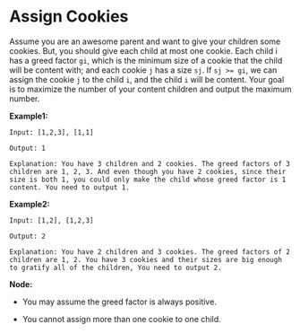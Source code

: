 # Assign Cookies

Assume you are an awesome parent and want to give your children some cookies. But, you should give each child at most one cookie. Each child i has a greed factor `gi`, which is the minimum size of a cookie that the child will be content with; and each cookie `j` has a size `sj`. If `sj >= gi`, we can assign the cookie `j` to the child `i`, and the child `i` will be content. Your goal is to maximize the number of your content children and output the maximum number.

**Example1:**

```
Input: [1,2,3], [1,1]

Output: 1

Explanation: You have 3 children and 2 cookies. The greed factors of 3 children are 1, 2, 3. And even though you have 2 cookies, since their size is both 1, you could only make the child whose greed factor is 1 content. You need to output 1.
```

**Example2:**

```
Input: [1,2], [1,2,3]

Output: 2

Explanation: You have 2 children and 3 cookies. The greed factors of 2 children are 1, 2. You have 3 cookies and their sizes are big enough to gratify all of the children, You need to output 2.
```

**Node:**

- You may assume the greed factor is always positive.

- You cannot assign more than one cookie to one child.
